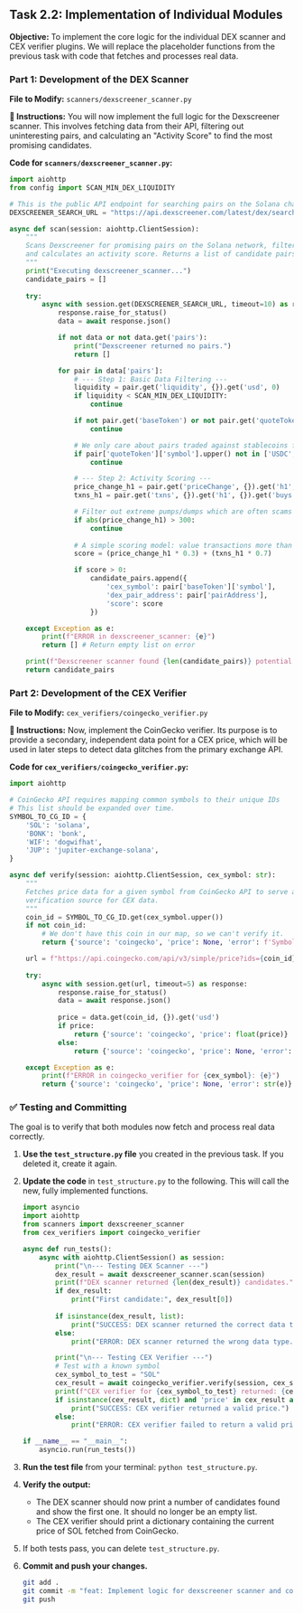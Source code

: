 
## **Task 2.2: Implementation of Individual Modules**

**Objective:** To implement the core logic for the individual DEX scanner and CEX verifier plugins. We will replace the placeholder functions from the previous task with code that fetches and processes real data.

### **Part 1: Development of the DEX Scanner**

**File to Modify:** `scanners/dexscreener_scanner.py`

**📝 Instructions:**
You will now implement the full logic for the Dexscreener scanner. This involves fetching data from their API, filtering out uninteresting pairs, and calculating an "Activity Score" to find the most promising candidates.

**Code for `scanners/dexscreener_scanner.py`:**

```python
import aiohttp
from config import SCAN_MIN_DEX_LIQUIDITY

# This is the public API endpoint for searching pairs on the Solana chain that are traded against USD-based tokens.
DEXSCREENER_SEARCH_URL = "https://api.dexscreener.com/latest/dex/search?q=solana%20usd"

async def scan(session: aiohttp.ClientSession):
    """
    Scans Dexscreener for promising pairs on the Solana network, filters them,
    and calculates an activity score. Returns a list of candidate pairs.
    """
    print("Executing dexscreener_scanner...")
    candidate_pairs = []
    
    try:
        async with session.get(DEXSCREENER_SEARCH_URL, timeout=10) as response:
            response.raise_for_status()
            data = await response.json()

            if not data or not data.get('pairs'):
                print("Dexscreener returned no pairs.")
                return []

            for pair in data['pairs']:
                # --- Step 1: Basic Data Filtering ---
                liquidity = pair.get('liquidity', {}).get('usd', 0)
                if liquidity < SCAN_MIN_DEX_LIQUIDITY:
                    continue

                if not pair.get('baseToken') or not pair.get('quoteToken'):
                    continue

                # We only care about pairs traded against stablecoins for easier CEX comparison
                if pair['quoteToken']['symbol'].upper() not in ['USDC', 'USDT']:
                    continue

                # --- Step 2: Activity Scoring ---
                price_change_h1 = pair.get('priceChange', {}).get('h1', 0)
                txns_h1 = pair.get('txns', {}).get('h1', {}).get('buys', 0) + pair.get('txns', {}).get('h1', {}).get('sells', 0)

                # Filter out extreme pumps/dumps which are often scams or erroneous data
                if abs(price_change_h1) > 300:
                    continue
                
                # A simple scoring model: value transactions more than price change
                score = (price_change_h1 * 0.3) + (txns_h1 * 0.7)

                if score > 0:
                    candidate_pairs.append({
                        'cex_symbol': pair['baseToken']['symbol'],
                        'dex_pair_address': pair['pairAddress'],
                        'score': score
                    })

    except Exception as e:
        print(f"ERROR in dexscreener_scanner: {e}")
        return [] # Return empty list on error

    print(f"Dexscreener scanner found {len(candidate_pairs)} potential candidates.")
    return candidate_pairs

```

### **Part 2: Development of the CEX Verifier**

**File to Modify:** `cex_verifiers/coingecko_verifier.py`

**📝 Instructions:**
Now, implement the CoinGecko verifier. Its purpose is to provide a secondary, independent data point for a CEX price, which will be used in later steps to detect data glitches from the primary exchange API.

**Code for `cex_verifiers/coingecko_verifier.py`:**

```python
import aiohttp

# CoinGecko API requires mapping common symbols to their unique IDs
# This list should be expanded over time.
SYMBOL_TO_CG_ID = {
    'SOL': 'solana',
    'BONK': 'bonk',
    'WIF': 'dogwifhat',
    'JUP': 'jupiter-exchange-solana',
}

async def verify(session: aiohttp.ClientSession, cex_symbol: str):
    """
    Fetches price data for a given symbol from CoinGecko API to serve as a secondary
    verification source for CEX data.
    """
    coin_id = SYMBOL_TO_CG_ID.get(cex_symbol.upper())
    if not coin_id:
        # We don't have this coin in our map, so we can't verify it.
        return {'source': 'coingecko', 'price': None, 'error': f'Symbol {cex_symbol} not found in CoinGecko map.'}

    url = f"https://api.coingecko.com/api/v3/simple/price?ids={coin_id}&vs_currencies=usd"
    
    try:
        async with session.get(url, timeout=5) as response:
            response.raise_for_status()
            data = await response.json()
            
            price = data.get(coin_id, {}).get('usd')
            if price:
                return {'source': 'coingecko', 'price': float(price)}
            else:
                return {'source': 'coingecko', 'price': None, 'error': 'Price not found in CoinGecko response.'}

    except Exception as e:
        print(f"ERROR in coingecko_verifier for {cex_symbol}: {e}")
        return {'source': 'coingecko', 'price': None, 'error': str(e)}

```

### **✅ Testing and Committing**

The goal is to verify that both modules now fetch and process real data correctly.

1.  **Use the `test_structure.py` file** you created in the previous task. If you deleted it, create it again.

2.  **Update the code** in `test_structure.py` to the following. This will call the new, fully implemented functions.

    ```python
    import asyncio
    import aiohttp
    from scanners import dexscreener_scanner
    from cex_verifiers import coingecko_verifier

    async def run_tests():
        async with aiohttp.ClientSession() as session:
            print("\n--- Testing DEX Scanner ---")
            dex_result = await dexscreener_scanner.scan(session)
            print(f"DEX scanner returned {len(dex_result)} candidates.")
            if dex_result:
                print("First candidate:", dex_result[0])
            
            if isinstance(dex_result, list):
                print("SUCCESS: DEX scanner returned the correct data type (list).")
            else:
                print("ERROR: DEX scanner returned the wrong data type.")

            print("\n--- Testing CEX Verifier ---")
            # Test with a known symbol
            cex_symbol_to_test = "SOL"
            cex_result = await coingecko_verifier.verify(session, cex_symbol_to_test)
            print(f"CEX verifier for {cex_symbol_to_test} returned: {cex_result}")
            if isinstance(cex_result, dict) and 'price' in cex_result and cex_result['price'] is not None:
                print("SUCCESS: CEX verifier returned a valid price.")
            else:
                print("ERROR: CEX verifier failed to return a valid price.")

    if __name__ == "__main__":
        asyncio.run(run_tests())

    ```

3.  **Run the test file** from your terminal: `python test_structure.py`.

4.  **Verify the output:**

      * The DEX scanner should now print a number of candidates found and show the first one. It should no longer be an empty list.
      * The CEX verifier should print a dictionary containing the current price of SOL fetched from CoinGecko.

5.  If both tests pass, you can delete `test_structure.py`.

6.  **Commit and push your changes.**

    ```bash
    git add .
    git commit -m "feat: Implement logic for dexscreener scanner and coingecko verifier"
    git push
    ```